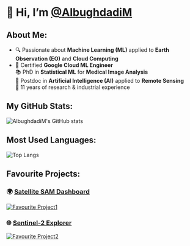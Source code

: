 # 👋 Hi, I’m [@AlbughdadiM](https://github.com/AlbughdadiM)

## About Me:
- 🔍 Passionate about **Machine Learning (ML)** applied to **Earth Observation (EO)** and **Cloud Computing**
- 🌱 Certified **Google Cloud ML Engineer**  
  📚 PhD in **Statistical ML** for **Medical Image Analysis**  
  🤖 Postdoc in **Artificial Intelligence (AI)** applied to **Remote Sensing**  
  💼 11 years of research & industrial experience

## My GitHub Stats:
![AlbughdadiM's GitHub stats](https://github-readme-stats.vercel.app/api?username=AlbughdadiM&show_icons=true&theme=transparent)

## Most Used Languages:
![Top Langs](https://github-readme-stats.vercel.app/api/top-langs/?username=AlbughdadiM&langs_count=8&theme=transparent)

## Favourite Projects:
### 🌍 [Satellite SAM Dashboard](https://github.com/AlbughdadiM/satellite-sam-dashboard)
[![Favourite Project1](https://github-readme-stats.vercel.app/api/pin/?username=AlbughdadiM&repo=satellite-sam-dashboard&show_icons=true&theme=transparent)](https://github.com/AlbughdadiM/satellite-sam-dashboard)

### 🌐 [Sentinel-2 Explorer](https://github.com/AlbughdadiM/sentinel2-explorer)
[![Favourite Project2](https://github-readme-stats.vercel.app/api/pin/?username=AlbughdadiM&repo=sentinel2-explorer&show_icons=true&theme=transparent)](https://github.com/AlbughdadiM/sentinel2-explorer)

